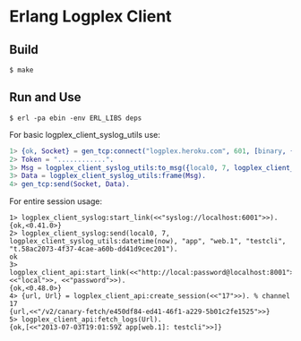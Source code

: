 Erlang Logplex Client
====================

Build
-----

```shell
$ make
```

Run and Use
---

```shell
$ erl -pa ebin -env ERL_LIBS deps
```

For basic logplex_client_syslog_utils use:

```erlang
1> {ok, Socket} = gen_tcp:connect("logplex.heroku.com", 601, [binary, {active, true}]).
2> Token = "............".
3> Msg = logplex_client_syslog_utils:to_msg({local0, 7, logplex_client_syslog_utils:datetime(now), "app", "web.1", "test"}, Token),
3> Data = logplex_client_syslog_utils:frame(Msg).
4> gen_tcp:send(Socket, Data).
```

For entire session usage:

```
1> logplex_client_syslog:start_link(<<"syslog://localhost:6001">>).
{ok,<0.41.0>}
2> logplex_client_syslog:send(local0, 7, logplex_client_syslog_utils:datetime(now), "app", "web.1", "testcli", "t.58ac2073-4f37-4cae-a60b-dd41d9cec201").
ok
3> logplex_client_api:start_link(<<"http://local:password@localhost:8001">>, <<"local">>, <<"password">>).
{ok,<0.48.0>}
4> {url, Url} = logplex_client_api:create_session(<<"17">>). % channel 17
{url,<<"/v2/canary-fetch/e450df84-ed41-46f1-a229-5b01c2fe1525">>}
5> logplex_client_api:fetch_logs(Url).
{ok,[<<"2013-07-03T19:01:59Z app[web.1]: testcli">>]}
```
